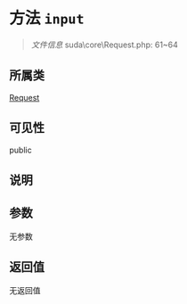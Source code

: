 # 方法 `input`

> *文件信息* suda\core\Request.php: 61~64

## 所属类 

[Request](../Request.md)

## 可见性

public

## 说明



## 参数


无参数


## 返回值

无返回值
